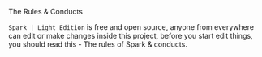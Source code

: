 The Rules & Conducts

``Spark | Light Edition`` is free and open source, anyone from everywhere can edit or make changes inside this project,
before you start edit things, you should read this - The rules of Spark & conducts.
